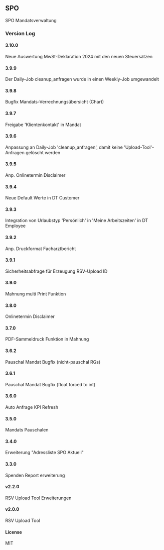 ## SPO

SPO Mandatsverwaltung

### Version Log
#### 3.10.0
Neue Auswertung MwSt-Deklaration 2024 mit den neuen Steuersätzen
#### 3.9.9
Der Daily-Job cleanup_anfragen wurde in einen Weekly-Job umgewandelt
#### 3.9.8
Bugfix Mandats-Verrechnungsübersicht (Chart)
#### 3.9.7
Freigabe 'Klientenkontakt' in Mandat
#### 3.9.6
Anpassung an Daily-Job 'cleanup_anfragen', damit keine 'Upload-Tool'-Anfragen gelöscht werden
#### 3.9.5
Anp. Onlinetermin Disclaimer
#### 3.9.4
Neue Default Werte in DT Customer
#### 3.9.3
Integration von Urlaubstyp 'Persönlich' in 'Meine Arbeitszeiten' in DT Employee
#### 3.9.2
Anp. Druckformat Facharztbericht
#### 3.9.1
Sicherheitsabfrage für Erzeugung RSV-Upload ID
#### 3.9.0
Mahnung multi Print Funktion
#### 3.8.0
Onlinetermin Disclaimer
#### 3.7.0
PDF-Sammeldruck Funktion in Mahnung
#### 3.6.2
Pauschal Mandat Bugfix (nicht-pauschal RGs)
#### 3.6.1
Pauschal Mandat Bugfix (float forced to int)
#### 3.6.0
Auto Anfrage KPI Refresh
#### 3.5.0
Mandats Pauschalen
#### 3.4.0
Erweiterung "Adressliste SPO Aktuell"
#### 3.3.0
Spenden Report erweiterung
#### v2.2.0
RSV Upload Tool Erweiterungen
#### v2.0.0
RSV Upload Tool

#### License

MIT
